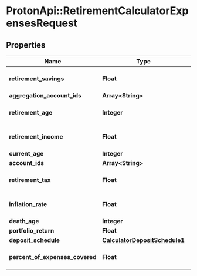 # ProtonApi::RetirementCalculatorExpensesRequest

## Properties
Name | Type | Description | Notes
------------ | ------------- | ------------- | -------------
**retirement_savings** | **Float** |  | [optional] [default to 0.0]
**aggregation_account_ids** | **Array&lt;String&gt;** |  | [optional] 
**retirement_age** | **Integer** |  | [optional] [default to 65]
**retirement_income** | **Float** |  | [optional] [default to 0.0]
**current_age** | **Integer** |  | 
**account_ids** | **Array&lt;String&gt;** |  | [optional] 
**retirement_tax** | **Float** |  | [optional] [default to 0.0]
**inflation_rate** | **Float** |  | [optional] [default to 0.0]
**death_age** | **Integer** |  | 
**portfolio_return** | **Float** |  | 
**deposit_schedule** | [**CalculatorDepositSchedule1**](CalculatorDepositSchedule1.md) |  | [optional] 
**percent_of_expenses_covered** | **Float** |  | [optional] [default to 1.0]


